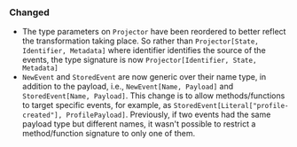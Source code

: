 ### Changed

- The type parameters on `Projector` have been reordered to better reflect the
  transformation taking place. So rather than 
  `Projector[State, Identifier, Metadata]` where identifier identifies the 
  source of the events, the type signature is now 
  `Projector[Identifier, State, Metadata]`
- `NewEvent` and `StoredEvent` are now generic over their name type, in addition 
  to the payload, i.e., `NewEvent[Name, Payload]` and 
  `StoredEvent[Name, Payload]`. This change is to allow methods/functions to
  target specific events, for example, as 
  `StoredEvent[Literal["profile-created"], ProfilePayload]`. Previously, if two
  events had the same payload type but different names, it wasn't possible to
  restrict a method/function signature to only one of them.
